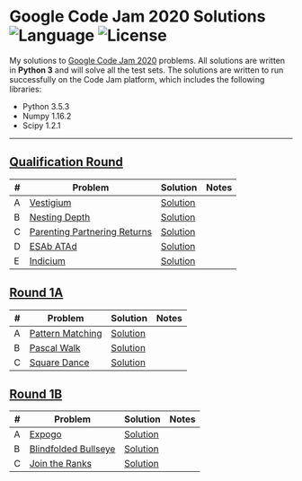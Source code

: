# Google Code Jam 2020 Solutions ![Language](https://img.shields.io/badge/language-Python%203-orange) ![License](https://img.shields.io/github/license/theXYZT/codejam-2020)

My solutions to [Google Code Jam 2020](https://codingcompetitions.withgoogle.com/codejam/archive/2020) problems. All solutions are written in **Python 3** and will solve all the test sets. The solutions are written to run successfully on the Code Jam platform, which includes the following libraries:

 * Python 3.5.3
 * Numpy 1.16.2
 * Scipy 1.2.1

---

## [Qualification Round](https://codingcompetitions.withgoogle.com/codejam/round/000000000019fd27)

| # | Problem | Solution | Notes |
|---|---------|----------|-------|
| A | [Vestigium](https://codingcompetitions.withgoogle.com/codejam/round/000000000019fd27/000000000020993c) | [Solution](https://github.com/theXYZT/codejam-2020/blob/master/Qualification%20Round/vestigium.py) |  |
| B | [Nesting Depth](https://codingcompetitions.withgoogle.com/codejam/round/000000000019fd27/0000000000209a9f) | [Solution](https://github.com/theXYZT/codejam-2020/blob/master/Qualification%20Round/nesting-depth.py) |  |
| C | [Parenting Partnering Returns](https://codingcompetitions.withgoogle.com/codejam/round/000000000019fd27/000000000020bdf9) | [Solution](https://github.com/theXYZT/codejam-2020/blob/master/Qualification%20Round/parenting-partnering-returns.py) |  |
| D | [ESAb ATAd](https://codingcompetitions.withgoogle.com/codejam/round/000000000019fd27/0000000000209a9e) | [Solution](https://github.com/theXYZT/codejam-2020/blob/master/Qualification%20Round/esab-atad.py) |  |
| E | [Indicium](https://codingcompetitions.withgoogle.com/codejam/round/000000000019fd27/0000000000209aa0) | [Solution](https://github.com/theXYZT/codejam-2020/blob/master/Qualification%20Round/indicium.py) |  |


## [Round 1A](https://codingcompetitions.withgoogle.com/codejam/round/000000000019fd74)

| # | Problem | Solution | Notes |
|---|---------|----------|-------|
| A | [Pattern Matching](https://codingcompetitions.withgoogle.com/codejam/round/000000000019fd74/00000000002b3034) | [Solution](https://github.com/theXYZT/codejam-2020/blob/master/Round%201A/pattern-matching.py) | |
| B | [Pascal Walk](https://codingcompetitions.withgoogle.com/codejam/round/000000000019fd74/00000000002b1353) | [Solution](https://github.com/theXYZT/codejam-2020/blob/master/Round%201A/pascal-walk.py) | |
| C | [Square Dance](https://codingcompetitions.withgoogle.com/codejam/round/000000000019fd74/00000000002b1355) | [Solution](https://github.com/theXYZT/codejam-2020/blob/master/Round%201A/square-dance.py) | |


## [Round 1B](https://codingcompetitions.withgoogle.com/codejam/round/000000000019fef2)

| # | Problem | Solution | Notes |
|---|---------|----------|-------|
| A | [Expogo](https://codingcompetitions.withgoogle.com/codejam/round/000000000019fef2/00000000002d5b62) | [Solution](https://github.com/theXYZT/codejam-2020/blob/master/Round%201B/expogo.py) | |
| B | [Blindfolded Bullseye](https://codingcompetitions.withgoogle.com/codejam/round/000000000019fef2/00000000002d5b63) | [Solution](https://github.com/theXYZT/codejam-2020/blob/master/Round%201B/blindfolded-bullseye.py) | |
| C | [Join the Ranks](https://codingcompetitions.withgoogle.com/codejam/round/000000000019fef2/00000000002d5b64) | [Solution]() | |

